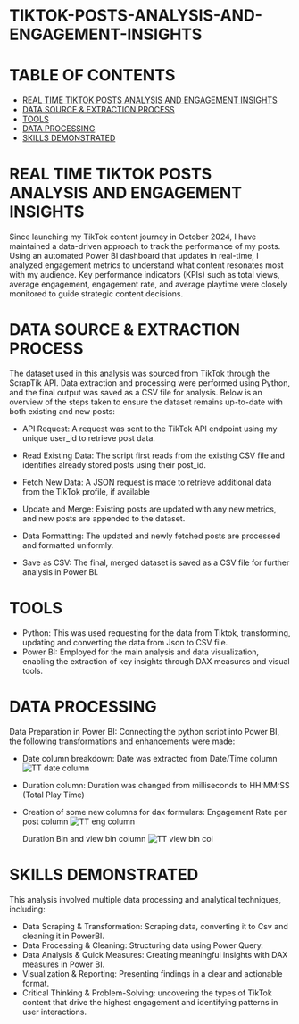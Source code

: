 # TIKTOK-POSTS-ANALYSIS-AND-ENGAGEMENT-INSIGHTS

# TABLE OF CONTENTS
- [REAL TIME TIKTOK POSTS ANALYSIS AND ENGAGEMENT INSIGHTS](#real-time-tiktok-posts-and-engagement-insights)
- [DATA SOURCE & EXTRACTION PROCESS](#data-source-&-extraction-process)
- [TOOLS](#tools)
- [DATA PROCESSING](#data-processing)
- [SKILLS DEMONSTRATED](#skills-demonstrated)

# REAL TIME TIKTOK POSTS ANALYSIS AND ENGAGEMENT INSIGHTS
Since launching my TikTok content journey in October 2024, I have maintained a data-driven approach to track the performance of my posts. Using an automated Power BI dashboard that updates in real-time, I analyzed engagement metrics to understand what content resonates most with my audience. Key performance indicators (KPIs) such as total views, average engagement, engagement rate, and average playtime were closely monitored to guide strategic content decisions.

# DATA SOURCE & EXTRACTION PROCESS
The dataset used in this analysis was sourced from TikTok through the ScrapTik API. Data extraction and processing were performed using Python, and the final output was saved as a CSV file for analysis.
Below is an overview of the steps taken to ensure the dataset remains up-to-date with both existing and new posts:

* API Request: A request was sent to the TikTok API endpoint using my unique user_id to retrieve post data.

* Read Existing Data: The script first reads from the existing CSV file and identifies already stored posts using their post_id.

* Fetch New Data: A JSON request is made to retrieve additional data from the TikTok profile, if available

* Update and Merge: Existing posts are updated with any new metrics, and new posts are appended to the dataset.

* Data Formatting: The updated and newly fetched posts are processed and formatted uniformly.

* Save as CSV: The final, merged dataset is saved as a CSV file for further analysis in Power BI.

# TOOLS
* Python: This was used requesting for the data from Tiktok, transforming, updating and converting the data from Json to CSV file.
* Power BI: Employed for the main analysis and data visualization, enabling the extraction of key insights through DAX measures and visual tools.

# DATA PROCESSING
Data Preparation in Power BI:
Connecting the python script into Power BI, the following transformations and enhancements were made:

* Date column breakdown: Date was extracted from Date/Time column
![TT date column](https://github.com/user-attachments/assets/158ceaf3-6534-4701-aab8-412be94ebe29)
* Duration column: Duration was changed from milliseconds to HH:MM:SS (Total Play Time)
* Creation of some new columns for dax formulars:
     Engagement Rate per post column
  ![TT eng column](https://github.com/user-attachments/assets/4bc183e4-2c18-431e-9e4c-1371079df6cc)
  
     Duration Bin and view bin column
![TT view bin col](https://github.com/user-attachments/assets/194d821d-14d4-421a-b237-7f8b7ffa1b04)

# SKILLS DEMONSTRATED
This analysis involved multiple data processing and analytical techniques, including:

* Data Scraping & Transformation: Scraping data, converting it to Csv and cleaning it in PowerBI.
* Data Processing & Cleaning: Structuring data using Power Query.
* Data Analysis & Quick Measures: Creating meaningful insights with DAX measures in Power BI.
* Visualization & Reporting: Presenting findings in a clear and actionable format.
* Critical Thinking & Problem-Solving: uncovering the types of TikTok content that drive the highest engagement and identifying patterns in user interactions.

